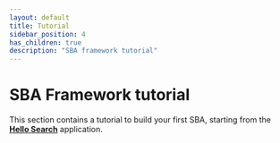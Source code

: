 ```yaml
---
layout: default
title: Tutorial
sidebar_position: 4
has_children: true
description: "SBA framework tutorial"
---
```


# SBA Framework tutorial

This section contains a tutorial to build your first SBA, starting from the [**Hello Search**](/apps/1-hello-search) application.
